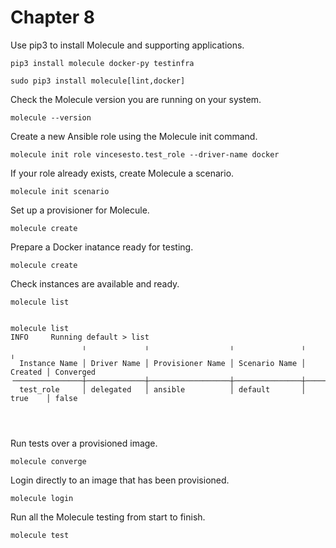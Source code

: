 # Chapter 8

Use pip3 to install Molecule and supporting applications.
```
pip3 install molecule docker-py testinfra

sudo pip3 install molecule[lint,docker]

```
Check the Molecule version you are running on your system.
```
molecule --version
```
Create a new Ansible role using the Molecule init command.
```
molecule init role vincesesto.test_role --driver-name docker
```
If your role already exists, create Molecule a scenario.
```
molecule init scenario 
```
Set up a provisioner for Molecule.
```
molecule create 
```
Prepare a Docker inatance ready for testing.
```
molecule create
```
Check instances are available and ready.
```
molecule list


molecule list
INFO     Running default > list
                ╷             ╷                  ╷               ╷         ╷            
  Instance Name │ Driver Name │ Provisioner Name │ Scenario Name │ Created │ Converged  
╶───────────────┼─────────────┼──────────────────┼───────────────┼─────────┼───────────╴
  test_role     │ delegated   │ ansible          │ default       │ true    │ false      




```
Run tests over a provisioned image.
```
molecule converge
```
Login directly to an image that has been provisioned.
```
molecule login
```
Run all the Molecule testing from start to finish.
```
molecule test
```
